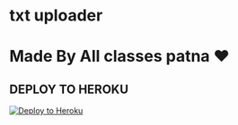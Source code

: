 # txt uploader

# Made By All classes patna ❤️


## DEPLOY TO HEROKU


[![Deploy to Heroku](https://www.herokucdn.com/deploy/button.svg)](https://heroku.com/deploy?template=https://github.com/surabhai00007/txtuploadd)